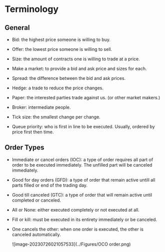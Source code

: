 # Terminology

## General

- Bid: the highest price someone is willing to buy.

- Offer: the lowest price someone is willing to sell.

- Size: the amount of contracts one is willing to trade at a price.
- Make a market: to provide a bid and ask price and sizes for each.
- Spread: the difference between the bid and ask prices.
- Hedge: a trade to reduce the price changes.
- Paper: the interested parties trade against us. (or other market makers.)
- Broker: intermediate people.
- Tick size: the smallest change per change.
- Queue priority: who is first in line to be executed. Usually, ordered by price first then time.

## Order Types

- Immediate or cancel orders (IOC): a type of order requires all part of order to be executed immediately. The unfilled part will be canceled immediately.

- Good for day orders (GFD): a type of order that remain active untill all parts filled or end of the trading day.

- Good till canceled (GTC): a type of order that will remain active until completed or canceled.

- All or None: either executed completely or not executed at all.

- Fill or kill: must be executed in its entirety immediately or be canceled.

- One cancels the other: when one order is executed, the other is canceled automatically.

  ![image-20230726021057533](../Figures/OCO order.png)